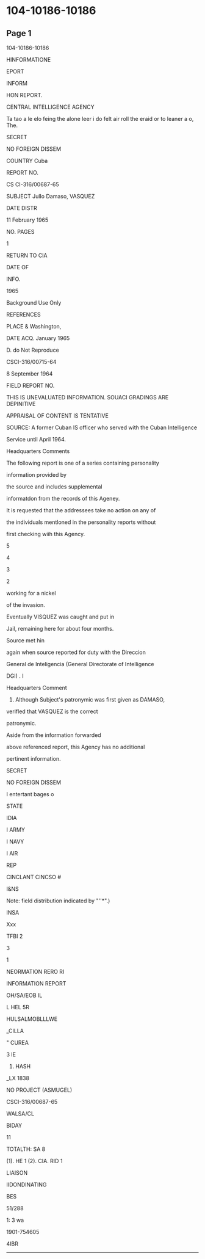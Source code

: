 # 104-10186-10186

## Page 1

104-10186-10186

HINFORMATIONE

EPORT

INFORM

HON REPORT.

CENTRAL INTELLIGENCE AGENCY

Ta tao a le elo feing the alone leer i do felt air roll the eraid or to leaner a o, The.

SECRET

NO FOREIGN DISSEM

COUNTRY Cuba

REPORT NO.

CS CI-316/00687-65

SUBJECT JulIo Damaso, VASQUEZ

DATE DISTR

11 February 1965

NO. PAGES

1

RETURN TO CIA

DATE OF

INFO.

1965

Background Use Only

REFERENCES

PLACE & Washington,

DATE ACQ. January 1965

D. do Not Reproduce

CSCI-316/00715-64

8 September 1964

FIELD REPORT NO.

THIS IS UNEVALUATED INFORMATION. SOUACI GRADINGS ARE DEPINITIVE

APPRAISAL OF CONTENT IS TENTATIVE

SOURCE: A former Cuban IS officer who served with the Cuban Intelligence

Service until April 1964.

Headquarters Comments

The following report is one of a series containing personality

information provided by

the source and includes supplemental

informatdon from the records of this Ageney.

It is requested that the addressees take no action on any of

the individuals mentloned in the personality reports without

first checking wiih this Agency.

5

4

3

2

working for a nickel

of the invasion.

Eventually VISQUEZ was caught and put in

Jail, remaining here for about four months.

Source met hin

again when source reported for duty with the Direccion

General de Inteligencia (General Directorate of Intelligence

DGI) . I

Headquarters Comment

1. Although Subject's patronymic was first given as DAMASO,

verifled that VASQUEZ is the correct

patronymic.

Aside from the information forwarded

above referenced report, this Agency has no additional

pertinent information.

SECRET

NO FOREIGN DISSEM

I entertant bages o

STATE

IDIA

I ARMY

I NAVY

I AIR

REP

CINCLANT CINCSO #

I&NS

Note: field distribution indicated by "''*".)

INSA

Xxx

TFBI 2

3

1

NEORMATION RERO RI

INFORMATION REPORT

OH/SA/EOB IL

L HEL 5R

HULSALMOBLLLWE

_CILLA

" CUREA

3 IE

1. HASH

_LX 1838

NO PROJECT (ASMUGEL)

CSCI-316/00687-65

WALSA/CL

BIDAY

11

TOTALTH: SA 8

(1). HE 1 (2). CIA. RID 1

LIAISON

IIDONDINATING

BES

51/288

1: 3 wa

1901-754605

4IBR

---

